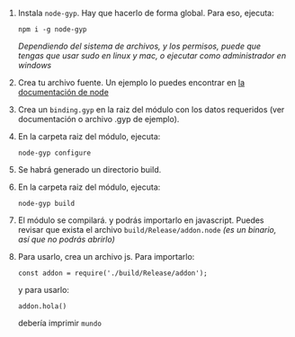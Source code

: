 1. Instala `node-gyp`. Hay que hacerlo de forma global. Para eso, ejecuta:

	```npm i -g node-gyp```

	_Dependiendo del sistema de archivos, y los permisos, puede que tengas que usar sudo en linux y mac, o ejecutar como administrador en windows_

2. Crea tu archivo fuente. Un ejemplo lo puedes encontrar en [la documentación de node](https://nodejs.org/api/addons.html#addons_hello_world)
3. Crea un `binding.gyp` en la raiz del módulo con los datos requeridos (ver documentación o archivo .gyp de ejemplo).
4. En la carpeta raiz del módulo, ejecuta:

	```node-gyp configure```

5. Se habrá generado un directorio build.
6. En la carpeta raiz del módulo, ejecuta:

	```node-gyp build```

7. El módulo se compilará. y podrás importarlo en javascript. Puedes revisar que exista el archivo `build/Release/addon.node` _(es un binario, así que no podrás abrirlo)_
8. Para usarlo, crea un archivo js. Para importarlo:

	```const addon = require('./build/Release/addon');```

	y para usarlo:

	```addon.hola()```

	debería imprimir `mundo`